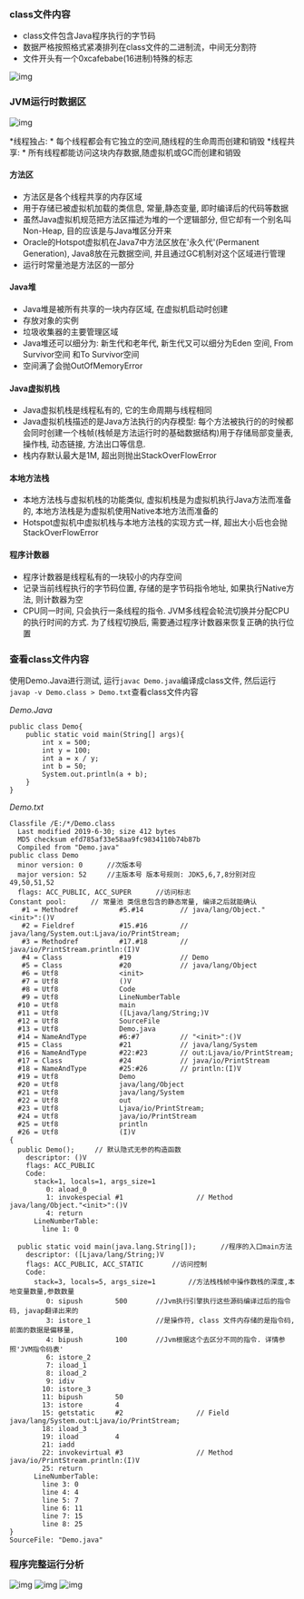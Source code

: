 ### class文件内容
- class文件包含Java程序执行的字节码
- 数据严格按照格式紧凑排列在class文件的二进制流，中间无分割符
- 文件开头有一个0xcafebabe(16进制)特殊的标志

![img](https://github.com/WL96254/Learning-notes/blob/master/images/1.1.1%20class%E6%96%87%E4%BB%B6%E5%86%85%E5%AE%B9.PNG)

### JVM运行时数据区
![img](https://github.com/WL96254/Learning-notes/blob/master/images/1.1.1%20JVM%E8%BF%90%E8%A1%8C%E6%97%B6%E6%95%B0%E6%8D%AE%E5%8C%BA.PNG)

*线程独占: * 每个线程都会有它独立的空间,随线程的生命周而创建和销毁
*线程共享: * 所有线程都能访问这块内存数据,随虚拟机或GC而创建和销毁

#### 方法区
- 方法区是各个线程共享的内存区域
- 用于存储已被虚拟机加载的类信息, 常量,静态变量, 即时编译后的代码等数据
- 虽然Java虚拟机规范把方法区描述为堆的一个逻辑部分, 但它却有一个别名叫Non-Heap, 目的应该是与Java堆区分开来
- Oracle的Hotspot虚拟机在Java7中方法区放在'永久代'(Permanent Generation), Java8放在元数据空间, 并且通过GC机制对这个区域进行管理
- 运行时常量池是方法区的一部分

#### Java堆
- Java堆是被所有共享的一块内存区域, 在虚拟机启动时创建
- 存放对象的实例
- 垃圾收集器的主要管理区域
- Java堆还可以细分为: 新生代和老年代, 新生代又可以细分为Eden 空间, From Survivor空间 和To Survivor空间
- 空间满了会抛OutOfMemoryError

#### Java虚拟机栈
- Java虚拟机栈是线程私有的, 它的生命周期与线程相同
- Java虚拟机栈描述的是Java方法执行的内存模型: 每个方法被执行的的时候都会同时创建一个栈帧(栈帧是方法运行时的基础数据结构)用于存储局部变量表, 操作栈, 动态链接, 方法出口等信息.
- 栈内存默认最大是1M, 超出则抛出StackOverFlowError

#### 本地方法栈
- 本地方法栈与虚拟机栈的功能类似, 虚拟机栈是为虚拟机执行Java方法而准备的, 本地方法栈是为虚拟机使用Native本地方法而准备的
- Hotspot虚拟机中虚拟机栈与本地方法栈的实现方式一样, 超出大小后也会抛StackOverFlowError

#### 程序计数器
- 程序计数器是线程私有的一块较小的内存空间
- 记录当前线程执行的字节码位置, 存储的是字节码指令地址, 如果执行Native方法, 则计数器为空
- CPU同一时间, 只会执行一条线程的指令. JVM多线程会轮流切换并分配CPU的执行时间的方式. 为了线程切换后, 需要通过程序计数器来恢复正确的执行位置

### 查看class文件内容
使用Demo.Java进行测试, 运行`javac Demo.java`编译成class文件, 然后运行`javap -v Demo.class > Demo.txt`查看class文件内容

*Demo.Java*
```
public class Demo{
    public static void main(String[] args){
        int x = 500;
        int y = 100;
        int a = x / y;
        int b = 50;
        System.out.println(a + b);
    }
}
```

*Demo.txt*
```
Classfile /E:/*/Demo.class
  Last modified 2019-6-30; size 412 bytes
  MD5 checksum efd785af33e58aa9fc9834110b74b87b
  Compiled from "Demo.java"
public class Demo
  minor version: 0      //次版本号
  major version: 52		//主版本号 版本号规则: JDK5,6,7,8分别对应49,50,51,52
  flags: ACC_PUBLIC, ACC_SUPER		//访问标志
Constant pool:		// 常量池 类信息包含的静态常量, 编译之后就能确认
   #1 = Methodref          #5.#14         // java/lang/Object."<init>":()V
   #2 = Fieldref           #15.#16        // java/lang/System.out:Ljava/io/PrintStream;
   #3 = Methodref          #17.#18        // java/io/PrintStream.println:(I)V
   #4 = Class              #19            // Demo
   #5 = Class              #20            // java/lang/Object
   #6 = Utf8               <init>
   #7 = Utf8               ()V
   #8 = Utf8               Code
   #9 = Utf8               LineNumberTable
  #10 = Utf8               main
  #11 = Utf8               ([Ljava/lang/String;)V
  #12 = Utf8               SourceFile
  #13 = Utf8               Demo.java
  #14 = NameAndType        #6:#7          // "<init>":()V
  #15 = Class              #21            // java/lang/System
  #16 = NameAndType        #22:#23        // out:Ljava/io/PrintStream;
  #17 = Class              #24            // java/io/PrintStream
  #18 = NameAndType        #25:#26        // println:(I)V
  #19 = Utf8               Demo
  #20 = Utf8               java/lang/Object
  #21 = Utf8               java/lang/System
  #22 = Utf8               out
  #23 = Utf8               Ljava/io/PrintStream;
  #24 = Utf8               java/io/PrintStream
  #25 = Utf8               println
  #26 = Utf8               (I)V
{
  public Demo();     // 默认隐式无参的构造函数
    descriptor: ()V
    flags: ACC_PUBLIC
    Code:
      stack=1, locals=1, args_size=1
         0: aload_0
         1: invokespecial #1                  // Method java/lang/Object."<init>":()V
         4: return
      LineNumberTable:
        line 1: 0

  public static void main(java.lang.String[]);		//程序的入口main方法
    descriptor: ([Ljava/lang/String;)V
    flags: ACC_PUBLIC, ACC_STATIC		//访问控制
    Code:
      stack=3, locals=5, args_size=1		//方法栈栈帧中操作数栈的深度,本地变量数量,参数数量
         0: sipush        500		//Jvm执行引擎执行这些源码编译过后的指令码, javap翻译出来的
         3: istore_1				//是操作符, class 文件内存储的是指令码, 前面的数据是偏移量,
         4: bipush        100		//Jvm根据这个去区分不同的指令. 详情参照'JVM指令码表'
         6: istore_2
         7: iload_1
         8: iload_2
         9: idiv
        10: istore_3
        11: bipush        50
        13: istore        4
        15: getstatic     #2                  // Field java/lang/System.out:Ljava/io/PrintStream;
        18: iload_3
        19: iload         4
        21: iadd
        22: invokevirtual #3                  // Method java/io/PrintStream.println:(I)V
        25: return
      LineNumberTable:
        line 3: 0
        line 4: 4
        line 5: 7
        line 6: 11
        line 7: 15
        line 8: 25
}
SourceFile: "Demo.java"

```


### 程序完整运行分析

![img](https://github.com/WL96254/Learning-notes/blob/master/images/1.1.1%20%E7%A8%8B%E5%BA%8F%E5%AE%8C%E6%95%B4%E8%BF%90%E8%A1%8C%E5%88%86%E6%9E%90%EF%BC%88%E4%B8%80%EF%BC%89.PNG)
![img](https://github.com/WL96254/Learning-notes/blob/master/images/1.1.1%20%E7%A8%8B%E5%BA%8F%E5%AE%8C%E6%95%B4%E8%BF%90%E8%A1%8C%E5%88%86%E6%9E%90%EF%BC%88%E4%BA%8C%EF%BC%89.PNG)
![img](https://github.com/WL96254/Learning-notes/blob/master/images/1.1.1%20%E7%A8%8B%E5%BA%8F%E5%AE%8C%E6%95%B4%E8%BF%90%E8%A1%8C%E5%88%86%E6%9E%90%EF%BC%88%E4%B8%89%EF%BC%89.GIF)

